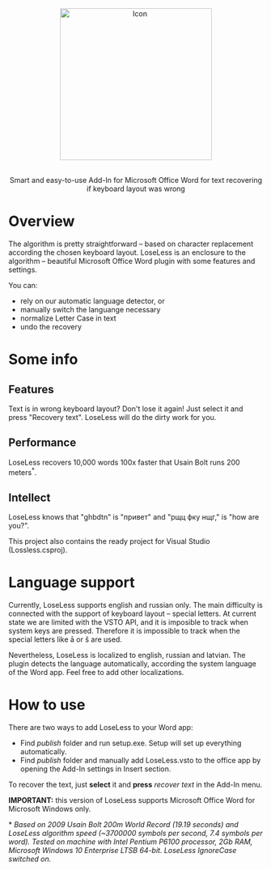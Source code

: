 <div align="center">
    <img src="https://cdn.rawgit.com/krlc/LoseLess-for-Word/0da5a2b4/readme-files/icon.svg" alt="Icon" width="300"/>
  <br><br>
 <p>Smart and easy-to-use Add-In for Microsoft Office Word for text recovering if keyboard layout was wrong</p>
</div>

# Overview
 
The algorithm is pretty straightforward – based on character replacement according the chosen keyboard layout. LoseLess is an enclosure to the algorithm – beautiful Microsoft Office Word plugin with some features and settings.

You can:
- rely on our automatic language detector, or
- manually switch the languange necessary
- normalize Letter Case in text
- undo the recovery

# Some info

## Features
Text is in wrong keyboard layout? Don't lose it again! Just select it and press "Recovery text". LoseLess will do the dirty work for you.

## Performance
LoseLess recovers 10,000 words 100x faster that Usain Bolt runs 200 meters<sup>*</sup>.

## Intellect
LoseLess knows that "ghbdtn" is "привет" and "рщц фку нщг," is "how are you?".

This project also contains the ready project for Visual Studio (Lossless.csproj).

# Language support

Currently, LoseLess supports english and russian only. The main difficulty is connected with the support of keyboard layout – special letters. At current state we are limited with the VSTO API, and it is imposible to track when system keys are pressed. Therefore it is impossible to track when the special letters like ā or š are used.

Nevertheless, LoseLess is localized to english, russian and latvian. The plugin detects the language automatically, according the system language of the Word app. Feel free to add other localizations.

# How to use

There are two ways to add LoseLess to your Word app:

- Find *publish* folder and run setup.exe. Setup will set up everything automatically.
- Find *publish* folder and manually add LoseLess.vsto to the office app by opening the Add-In settings in Insert section.

To recover the text, just **select** it and **press** *recover text* in the Add-In menu.

**IMPORTANT:** this version of LoseLess supports Microsoft Office Word for Microsoft Windows only.



\* *Based on 2009 Usain Bolt 200m World Record (19.19 seconds) and LoseLess algorithm speed (~3700000 symbols per second, 7.4 symbols per word). Tested on machine with Intel Pentium P6100 processor, 2Gb RAM, Microsoft Windows 10 Enterprise LTSB 64-bit. LoseLess IgnoreCase switched on.*
